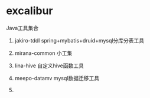 excalibur
=========

Java工具集合


1) jakiro-tddl     spring+mybatis+druid+mysql分库分表工具

2) mirana-common   小工集

3) lina-hive       自定义hive函数工具

4) meepo-datamv    mysql数据迁移工具

5) 
